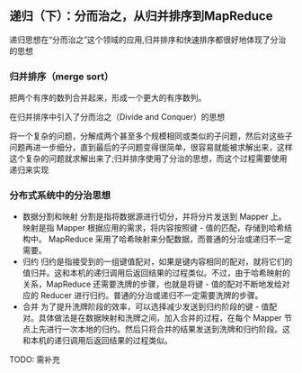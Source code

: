 ## 递归（下）：分而治之，从归并排序到MapReduce

递归思想在“分而治之”这个领域的应用,归并排序和快速排序都很好地体现了分治的思想

### 归并排序（merge sort）

把两个有序的数列合并起来，形成一个更大的有序数列。

在归并排序中引入了分而治之（Divide and Conquer）的思想

将一个复杂的问题，分解成两个甚至多个规模相同或类似的子问题，然后对这些子问题再进一步细分，直到最后的子问题变得很简单，很容易就能被求解出来，这样这个复杂的问题就求解出来了;归并排序使用了分治的思想，而这个过程需要使用递归来实现

### 分布式系统中的分治思想

- 数据分割和映射
分割是指将数据源进行切分，并将分片发送到 Mapper 上。映射是指 Mapper 根据应用的需求，将内容按照键 - 值的匹配，存储到哈希结构中。
MapReduce 采用了哈希映射来分配数据，而普通的分治或递归不一定需要。
- 归约
归约是指接受到的一组键值配对，如果是键内容相同的配对，就将它们的值归并。这和本机的递归调用后返回结果的过程类似。不过，由于哈希映射的关系，MapReduce 还需要洗牌的步骤，也就是将键 - 值的配对不断地发给对应的 Reducer 进行归约。普通的分治或递归不一定需要洗牌的步骤。
- 合并
为了提升洗牌阶段的效率，可以选择减少发送到归约阶段的键 - 值配对。具体做法是在数据映射和洗牌之间，加入合并的过程，在每个 Mapper 节点上先进行一次本地的归约。然后只将合并的结果发送到洗牌和归约阶段。这和本机的递归调用后返回结果的过程类似。

TODO: 需补充